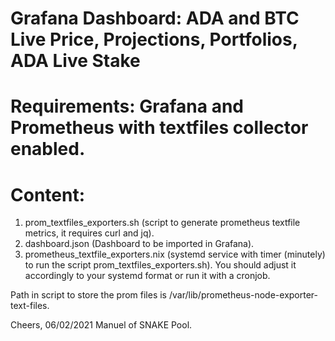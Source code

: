 # Grafana Dashboard: ADA and BTC Live Price, Projections, Portfolios, ADA Live Stake
# Requirements: Grafana and Prometheus with textfiles collector enabled.
# Content: 
1. prom_textfiles_exporters.sh (script to generate prometheus textfile metrics, it requires curl and jq).
2. dashboard.json (Dashboard to be imported in Grafana).
3. prometheus_textfile_exporters.nix (systemd service with timer (minutely) to run the script prom_textfiles_exporters.sh).
   You should adjust it accordingly to your systemd format or run it with a cronjob.

Path in script to store the prom files is /var/lib/prometheus-node-exporter-text-files.


Cheers,
06/02/2021
Manuel of SNAKE Pool.

